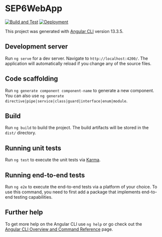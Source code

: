 # SEP6WebApp
[![Build and Test](https://github.com/SEP6-moviedb/frontend/actions/workflows/Build%20and%20Test.yml/badge.svg)](https://github.com/SEP6-moviedb/frontend/actions/workflows/Build%20and%20Test.yml) [![Deployment](https://github.com/SEP6-moviedb/frontend/actions/workflows/deploy-to-pages.yml/badge.svg?branch=main)](https://github.com/SEP6-moviedb/frontend/actions/workflows/deploy-to-pages.yml)

This project was generated with [Angular CLI](https://github.com/angular/angular-cli) version 13.3.5.

## Development server

Run `ng serve` for a dev server. Navigate to `http://localhost:4200/`. The application will automatically reload if you change any of the source files.

## Code scaffolding

Run `ng generate component component-name` to generate a new component. You can also use `ng generate directive|pipe|service|class|guard|interface|enum|module`.

## Build

Run `ng build` to build the project. The build artifacts will be stored in the `dist/` directory.

## Running unit tests

Run `ng test` to execute the unit tests via [Karma](https://karma-runner.github.io).

## Running end-to-end tests

Run `ng e2e` to execute the end-to-end tests via a platform of your choice. To use this command, you need to first add a package that implements end-to-end testing capabilities.

## Further help

To get more help on the Angular CLI use `ng help` or go check out the [Angular CLI Overview and Command Reference](https://angular.io/cli) page.
